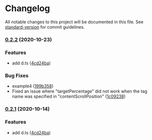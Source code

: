 # Changelog

All notable changes to this project will be documented in this file. See [standard-version](https://github.com/conventional-changelog/standard-version) for commit guidelines.

### [0.2.2](https://github.com/kamem/scrollParallax/compare/v0.2.0...v0.2.2) (2020-10-23)


### Features

* add d.ts ([4cd24ba](https://github.com/kamem/scrollParallax/commit/4cd24bacb4d9704f09284675168346a6d3a5434f))


### Bug Fixes

* example4 ([199b358](https://github.com/kamem/scrollParallax/commit/199b358f1de83393c5c0e79c68e318de265b5758))
* Fixed an issue where "targetPercentage" did not work when the tag name was specified in "contentScrollPosition" ([1c09238](https://github.com/kamem/scrollParallax/commit/1c0923871b7f3dc7d415cbe16502c6cf5de3675d))

### [0.2.1](https://github.com/kamem/scrollParallax/compare/v0.2.0...v0.2.1) (2020-10-14)


### Features

* add d.ts ([4cd24ba](https://github.com/kamem/scrollParallax/commit/4cd24bacb4d9704f09284675168346a6d3a5434f))
